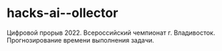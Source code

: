 # hacks-ai--ollector
Цифровой прорыв 2022. Всероссийский чемпионат г. Владивосток. Прогнозирование времени выполнения задачи.
